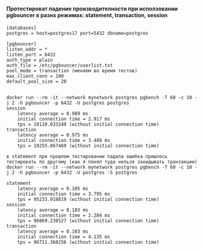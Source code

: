 

#### Протестироват падение производителности при исползовании pgbouncer в разнх режимах: statement, transaction, session
    [databases]
    postgres = host=postgres17 port=5432 dbname=postgres

    [pgbouncer]
    listen_addr = *
    listen_port = 6432
    auth_type = plain
    auth_file = /etc/pgbouncer/userlist.txt
    pool_mode = transaction (меняем во время тестов)
    max_client_conn = 100
    default_pool_size = 20


    docker run --rm -it --network mynetwork postgres pgbench -T 60 -c 10 -j 2 -h pgbouncer -p 6432 -U postgres postgres
    session
        latency average = 0.989 ms
        initial connection time = 2.917 ms
        tps = 10110.033249 (without initial connection time)
    transaction
        latency average = 0.975 ms
        initial connection time = 3.489 ms
        tps = 10255.067469 (without initial connection time)

    в statement при прошлом тестировании падала ошибка пришлось тестировать по другому (как я понял туда нельзя закидывать транзакции)
    docker run --rm -it --network mynetwork postgres pgbench -T 60 -c 10 -j 2 -h pgbouncer -p 6432 -U postgres -S postgres

    statement
        latency average = 0.105 ms
        initial connection time = 3.795 ms
        tps = 95233.918819 (without initial connection time)
    session
        latency average = 0.103 ms
        initial connection time = 2.284 ms
        tps = 96869.238527 (without initial connection time)
    transaction
        latency average = 0.103 ms 
        initial connection time = 4.135 ms
        tps = 96711.368256 (without initial connection time)

